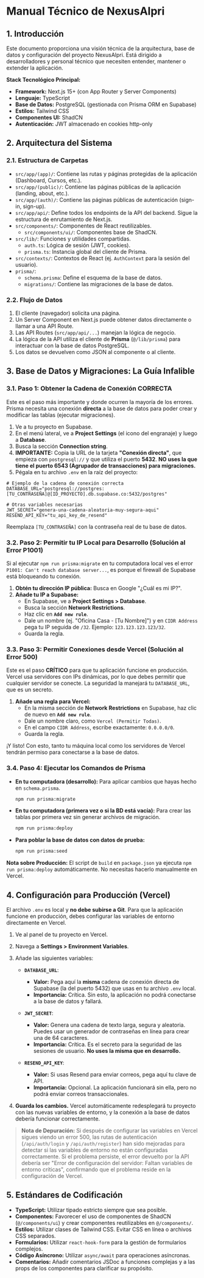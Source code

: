 # Manual Técnico de NexusAlpri

## 1. Introducción

Este documento proporciona una visión técnica de la arquitectura, base de datos y configuración del proyecto NexusAlpri. Está dirigido a desarrolladores y personal técnico que necesiten entender, mantener o extender la aplicación.

**Stack Tecnológico Principal:**
*   **Framework:** Next.js 15+ (con App Router y Server Components)
*   **Lenguaje:** TypeScript
*   **Base de Datos:** PostgreSQL (gestionada con Prisma ORM en Supabase)
*   **Estilos:** Tailwind CSS
*   **Componentes UI:** ShadCN
*   **Autenticación:** JWT almacenado en cookies http-only

## 2. Arquitectura del Sistema

### 2.1. Estructura de Carpetas

*   `src/app/(app)/`: Contiene las rutas y páginas protegidas de la aplicación (Dashboard, Cursos, etc.).
*   `src/app/(public)/`: Contiene las páginas públicas de la aplicación (landing, about, etc.).
*   `src/app/(auth)/`: Contiene las páginas públicas de autenticación (sign-in, sign-up).
*   `src/app/api/`: Define todos los endpoints de la API del backend. Sigue la estructura de enrutamiento de Next.js.
*   `src/components/`: Componentes de React reutilizables.
    *   `src/components/ui/`: Componentes base de ShadCN.
*   `src/lib/`: Funciones y utilidades compartidas.
    *   `auth.ts`: Lógica de sesión (JWT, cookies).
    *   `prisma.ts`: Instancia global del cliente de Prisma.
*   `src/contexts/`: Contextos de React (ej. `AuthContext` para la sesión del usuario).
*   `prisma/`:
    *   `schema.prisma`: Define el esquema de la base de datos.
    *   `migrations/`: Contiene las migraciones de la base de datos.

### 2.2. Flujo de Datos

1.  El cliente (navegador) solicita una página.
2.  Un Server Component en Next.js puede obtener datos directamente o llamar a una API Route.
3.  Las API Routes (`src/app/api/...`) manejan la lógica de negocio.
4.  La lógica de la API utiliza el cliente de **Prisma** (`@/lib/prisma`) para interactuar con la base de datos PostgreSQL.
5.  Los datos se devuelven como JSON al componente o al cliente.

## 3. Base de Datos y Migraciones: La Guía Infalible

### 3.1. Paso 1: Obtener la Cadena de Conexión CORRECTA

Este es el paso más importante y donde ocurren la mayoría de los errores. Prisma necesita una conexión **directa** a la base de datos para poder crear y modificar las tablas (ejecutar migraciones).

1.  Ve a tu proyecto en Supabase.
2.  En el menú lateral, ve a **Project Settings** (el icono del engranaje) y luego a **Database**.
3.  Busca la sección **Connection string**.
4.  **IMPORTANTE:** Copia la URL de la tarjeta **"Conexión directa"**, que empieza con `postgresql://` y que utiliza el puerto **5432**. **NO uses la que tiene el puerto 6543 (Agrupador de transacciones) para migraciones.**
5.  Pégala en tu archivo `.env` en la raíz del proyecto:

```env
# Ejemplo de la cadena de conexión correcta
DATABASE_URL="postgresql://postgres:[TU_CONTRASEÑA]@[ID_PROYECTO].db.supabase.co:5432/postgres"

# Otras variables necesarias
JWT_SECRET="genera-una-cadena-aleatoria-muy-segura-aqui"
RESEND_API_KEY="tu_api_key_de_resend"
```

Reemplaza `[TU_CONTRASEÑA]` con la contraseña real de tu base de datos.

### 3.2. Paso 2: Permitir tu IP Local para Desarrollo (Solución al Error P1001)

Si al ejecutar `npm run prisma:migrate` en tu computadora local ves el error `P1001: Can't reach database server...`, es porque el firewall de Supabase está bloqueando tu conexión.

1.  **Obtén tu dirección IP pública:** Busca en Google "¿Cuál es mi IP?".
2.  **Añade tu IP a Supabase:**
    *   En Supabase, ve a **Project Settings > Database**.
    *   Busca la sección **Network Restrictions**.
    *   Haz clic en **`Add new rule`**.
    *   Dale un nombre (ej. "Oficina Casa - [Tu Nombre]") y en `CIDR Address` pega tu IP seguida de `/32`. Ejemplo: `123.123.123.123/32`.
    *   Guarda la regla.

### 3.3. Paso 3: Permitir Conexiones desde Vercel (Solución al Error 500)

Este es el paso **CRÍTICO** para que tu aplicación funcione en producción. Vercel usa servidores con IPs dinámicas, por lo que debes permitir que cualquier servidor se conecte. La seguridad la manejará tu `DATABASE_URL`, que es un secreto.

1.  **Añade una regla para Vercel:**
    *   En la misma sección de **Network Restrictions** en Supabase, haz clic de nuevo en **`Add new rule`**.
    *   Dale un nombre claro, como `Vercel (Permitir Todas)`.
    *   En el campo `CIDR Address`, escribe exactamente: `0.0.0.0/0`.
    *   Guarda la regla.

¡Y listo! Con esto, tanto tu máquina local como los servidores de Vercel tendrán permiso para conectarse a la base de datos.

### 3.4. Paso 4: Ejecutar los Comandos de Prisma

*   **En tu computadora (desarrollo):** Para aplicar cambios que hayas hecho en `schema.prisma`.
    ```bash
    npm run prisma:migrate
    ```
*   **En tu computadora (primera vez o si la BD está vacía):** Para crear las tablas por primera vez sin generar archivos de migración.
    ```bash
    npm run prisma:deploy
    ```
*   **Para poblar la base de datos con datos de prueba:**
    ```bash
    npm run prisma:seed
    ```

**Nota sobre Producción:** El script de `build` en `package.json` ya ejecuta `npm run prisma:deploy` automáticamente. No necesitas hacerlo manualmente en Vercel.

## 4. Configuración para Producción (Vercel)

El archivo `.env` es local y **no debe subirse a Git**. Para que la aplicación funcione en producción, debes configurar las variables de entorno directamente en Vercel.

1.  Ve al panel de tu proyecto en Vercel.
2.  Navega a **Settings > Environment Variables**.
3.  Añade las siguientes variables:

    *   **`DATABASE_URL`**:
        *   **Valor:** Pega aquí la **misma** cadena de conexión directa de Supabase (la del puerto 5432) que usas en tu archivo `.env` local.
        *   **Importancia:** Crítica. Sin esto, la aplicación no podrá conectarse a la base de datos y fallará.

    *   **`JWT_SECRET`**:
        *   **Valor:** Genera una cadena de texto larga, segura y aleatoria. Puedes usar un generador de contraseñas en línea para crear una de 64 caracteres.
        *   **Importancia:** Crítica. Es el secreto para la seguridad de las sesiones de usuario. **No uses la misma que en desarrollo.**

    *   **`RESEND_API_KEY`**:
        *   **Valor:** Si usas Resend para enviar correos, pega aquí tu clave de API.
        *   **Importancia:** Opcional. La aplicación funcionará sin ella, pero no podrá enviar correos transaccionales.

4.  **Guarda los cambios.** Vercel automáticamente redesplegará tu proyecto con las nuevas variables de entorno, y la conexión a la base de datos debería funcionar correctamente.

> **Nota de Depuración:** Si después de configurar las variables en Vercel sigues viendo un error 500, las rutas de autenticación (`/api/auth/login` y `/api/auth/register`) han sido mejoradas para detectar si las variables de entorno no están configuradas correctamente. Si el problema persiste, el error devuelto por la API debería ser "Error de configuración del servidor: Faltan variables de entorno críticas", confirmando que el problema reside en la configuración de Vercel.

## 5. Estándares de Codificación

*   **TypeScript:** Utilizar tipado estricto siempre que sea posible.
*   **Componentes:** Favorecer el uso de componentes de ShadCN (`@/components/ui`) y crear componentes reutilizables en `@/components/`.
*   **Estilos:** Utilizar clases de Tailwind CSS. Evitar CSS en línea o archivos CSS separados.
*   **Formularios:** Utilizar `react-hook-form` para la gestión de formularios complejos.
*   **Código Asíncrono:** Utilizar `async/await` para operaciones asíncronas.
*   **Comentarios:** Añadir comentarios JSDoc a funciones complejas y a las props de los componentes para clarificar su propósito.
